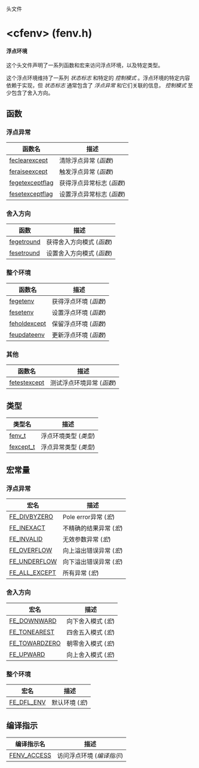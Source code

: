 头文件

# \<cfenv\> (fenv.h)

#### 浮点环境

这个头文件声明了一系列函数和宏来访问浮点环境，以及特定类型。

这个浮点环境维持了一系列 _状态标志_ 和特定的 _控制模式_ 。浮点环境的特定内容依赖于实现，但 _状态标志_ 通常包含了 _浮点异常_ 和它们关联的信息， _控制模式_ 至少包含了舍入方向。


## 函数

### 浮点异常
函数名                                | 描述
------------------------------------- | -------------------------
[feclearexcept](feclearexcept.md)     | 清除浮点异常 (_函数_)
[feraiseexcept](feraiseexcept.md)     | 触发浮点异常 (_函数_)
[fegetexceptflag](fegetexceptflag.md) | 获得浮点异常标志 (_函数_)
[fesetexceptflag](fesetexceptflag.md) | 设置浮点异常标志 (_函数_)

### 舍入方向
函数                        | 描述
--------------------------- | -------------------------
[fegetround](fegetround.md) | 获得舍入方向模式 (_函数_)
[fesetround](fesetround.md) | 设置舍入方向模式 (_函数_)

### 整个环境
函数名                          | 描述
------------------------------- | ---------------------
[fegetenv](fegetenv.md)         | 获得浮点环境 (_函数_)
[fesetenv](fesetenv.md)         | 设置浮点环境 (_函数_)
[feholdexcept](feholdexcept.md) | 保留浮点环境 (_函数_)
[feupdateenv](feupdateenv.md)   | 更新浮点环境 (_函数_)

### 其他
函数名                          | 描述
------------------------------- | -------------------------
[fetestexcept](fetestexcept.md) | 测试浮点环境异常 (_函数_)


## 类型
类型名                     | 描述
-------------------------- | ----------------------
[fenv\_t](fenv_t.md)       | 浮点环境类型 (_类型_)
[fexcept\_t](fexcept_t.md) | 浮点异常类型 (_类型_)


## 宏常量

### 浮点异常
宏名                                | 描述
----------------------------------- | -----------------------
[FE\_DIVBYZERO](FE_DIVBYZERO.md)    | Pole error异常 (_宏_)
[FE\_INEXACT](FE_INEXACT.md)        | 不精确的结果异常 (_宏_)
[FE\_INVALID](FE_INVALID.md)        | 无效参数异常 (_宏_)
[FE\_OVERFLOW](FE_OVERFLOW.md)      | 向上溢出错误异常 (_宏_)
[FE\_UNDERFLOW](FE_UNDERFOW.md)     | 向下溢出错误异常 (_宏_)
[FE\_ALL\_EXCEPT](FE_ALL_EXCEPT.md) | 所有异常 (_宏_)


### 舍入方向
宏名                               | 描述
---------------------------------- | -------------------
[FE\_DOWNWARD](FE_DOWNWARD.md)     | 向下舍入模式 (_宏_)
[FE\_TONEAREST](FE_TONEAREST.md)   | 四舍五入模式 (_宏_)
[FE\_TOWARDZERO](FE_TOWARDZERO.md) | 朝零舍入模式 (_宏_)
[FE\_UPWARD](FE_UPWARD.md)         | 向上舍入模式 (_宏_)

### 整个环境
宏名                          | 描述
----------------------------- | ---------------
[FE\_DFL\_ENV](FE_DFL_ENV.md) | 默认环境 (_宏_)



## 编译指示
编译指示名                     | 描述
------------------------------ | ------------------------
[FENV\_ACCESS](FENV_ACCESS.md) | 访问浮点环境 (_编译指示_)
